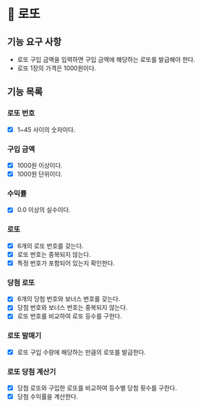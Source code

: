 # 🚀 로또

## 기능 요구 사항
- 로또 구입 금액을 입력하면 구입 금액에 해당하는 로또를 발급해야 한다.
- 로또 1장의 가격은 1000원이다.

## 기능 목록
### 로또 번호
- [x] 1~45 사이의 숫자이다.

### 구입 금액
- [x] 1000원 이상이다.
- [x] 1000원 단위이다.

### 수익률
- [x] 0.0 이상의 실수이다.

### 로또
- [x] 6개의 로또 번호를 갖는다.
- [x] 로또 번호는 중복되지 않는다.
- [x] 특정 번호가 포함되어 있는지 확인한다.

### 당첨 로또
- [x] 6개의 당첨 번호와 보너스 번호를 갖는다.
- [x] 당첨 번호와 보너스 번호는 중복되지 않는다.
- [x] 로또 번호를 비교하여 로또 등수를 구한다.

### 로또 발매기
- [x] 로또 구입 수량에 해당하는 만큼의 로또를 발급한다.

### 로또 당첨 계산기
- [x] 당첨 로또와 구입한 로또를 비교하여 등수별 당첨 횟수를 구한다.
- [x] 당첨 수익률을 계산한다.

